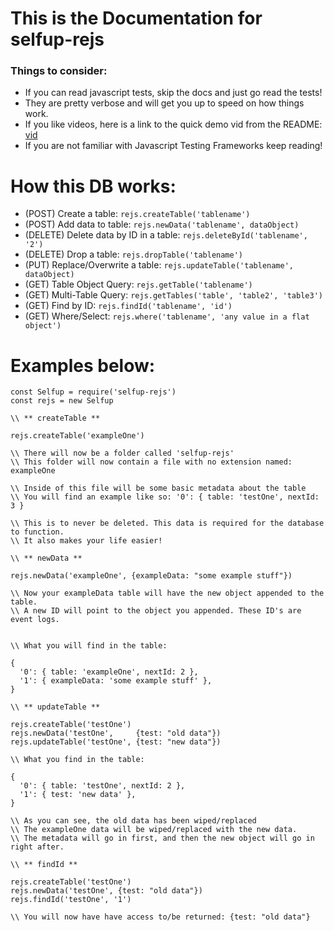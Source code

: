 # This is the Documentation for selfup-rejs

### Things to consider:

* If you can read javascript tests, skip the docs and just go read the tests!
* They are pretty verbose and will get you up to speed on how things work.
* If you like videos, here is a link to the quick demo vid from the README: [vid](https://www.youtube.com/watch?v=dVTePMkw9EE&feature=youtu.be&a)
* If you are not familiar with Javascript Testing Frameworks keep reading!

# How this DB works:

* (POST)   Create a table: `rejs.createTable('tablename')`
* (POST)   Add data to table: `rejs.newData('tablename', dataObject)`
* (DELETE) Delete data by ID in a table: `rejs.deleteById('tablename', '2')`
* (DELETE) Drop a table: `rejs.dropTable('tablename')`
* (PUT)    Replace/Overwrite a table: `rejs.updateTable('tablename', dataObject)`
* (GET)    Table Object Query: `rejs.getTable('tablename')`
* (GET)    Multi-Table Query: `rejs.getTables('table', 'table2', 'table3')`
* (GET)    Find by ID: `rejs.findId('tablename', 'id')`
* (GET)    Where/Select: `rejs.where('tablename', 'any value in a flat object')`

# Examples below:

```
const Selfup = require('selfup-rejs')
const rejs = new Selfup

\\ ** createTable **

rejs.createTable('exampleOne')

\\ There will now be a folder called 'selfup-rejs'
\\ This folder will now contain a file with no extension named: exampleOne

\\ Inside of this file will be some basic metadata about the table
\\ You will find an example like so: '0': { table: 'testOne', nextId: 3 }

\\ This is to never be deleted. This data is required for the database to function.
\\ It also makes your life easier!

\\ ** newData **

rejs.newData('exampleOne', {exampleData: "some example stuff"})

\\ Now your exampleData table will have the new object appended to the table.
\\ A new ID will point to the object you appended. These ID's are event logs.


\\ What you will find in the table:

{
  '0': { table: 'exampleOne', nextId: 2 },
  '1': { exampleData: 'some example stuff' },
}

\\ ** updateTable **

rejs.createTable('testOne')
rejs.newData('testOne',     {test: "old data"})
rejs.updateTable('testOne', {test: "new data"})

\\ What you find in the table:

{
  '0': { table: 'testOne', nextId: 2 },
  '1': { test: 'new data' },
}

\\ As you can see, the old data has been wiped/replaced
\\ The exampleOne data will be wiped/replaced with the new data.
\\ The metadata will go in first, and then the new object will go in right after.

\\ ** findId **

rejs.createTable('testOne')
rejs.newData('testOne', {test: "old data"})
rejs.findId('testOne', '1')

\\ You will now have have access to/be returned: {test: "old data"}

```
